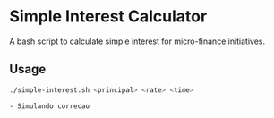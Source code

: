 # Simple Interest Calculator

A bash script to calculate simple interest for micro-finance initiatives.

## Usage
```bash
./simple-interest.sh <principal> <rate> <time>

- Simulando correcao
